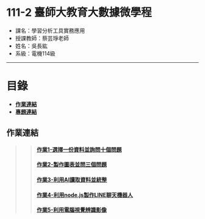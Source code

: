 # 111-2 臺師大教育大數據微學程
- 課名：學習分析工具實務應用
- 授課教師：蔡芸琤老師
- 姓名：吳長紘
- 系級：電機114級
***
# 目錄  

+ [**作業連結**](https://github.com/ChangHungWu/LAT/blob/main/README.md#%E4%BD%9C%E6%A5%AD%E9%80%A3%E7%B5%90)
+ [**專題連結**]()

## 作業連結
>> #### [作業1-選擇一份資料並詢問十個問題](https://github.com/ChangHungWu/LAT/blob/main/HW1/%E9%AB%98%E7%AD%89%E6%95%99%E8%82%B2%E6%B7%B1%E8%80%95%E8%A8%88%E7%95%AB%E6%A0%B8%E5%AE%9A%E7%B6%93%E8%B2%BBHW1.ipynb)
>> #### [作業2-製作圖表並問三個問題](https://github.com/ChangHungWu/LAT/blob/main/HW2/Hw2.ipynb)
>> #### [作業3-利用AI讀取資料並統整](https://github.com/ChangHungWu/LAT/blob/main/HW3/HW3.ipynb)
>> #### [作業4-利用node.js製作LINE聊天機器人](https://github.com/ChangHungWu/LAT/tree/main/HW4)
>> #### [作業5-利用電腦視覺辨識影像](https://github.com/ChangHungWu/LAT/tree/main/HW5)
